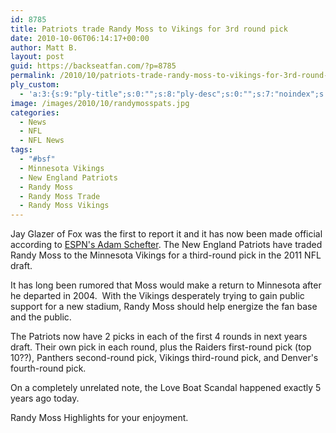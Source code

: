 ```yaml
---
id: 8785
title: Patriots trade Randy Moss to Vikings for 3rd round pick
date: 2010-10-06T06:14:17+00:00
author: Matt B.
layout: post
guid: https://backseatfan.com/?p=8785
permalink: /2010/10/patriots-trade-randy-moss-to-vikings-for-3rd-round-pick-4556/
ply_custom:
  - 'a:3:{s:9:"ply-title";s:0:"";s:8:"ply-desc";s:0:"";s:7:"noindex";s:0:"";}'
image: /images/2010/10/randymosspats.jpg
categories:
  - News
  - NFL
  - NFL News
tags:
  - "#bsf"
  - Minnesota Vikings
  - New England Patriots
  - Randy Moss
  - Randy Moss Trade
  - Randy Moss Vikings
---
```


<div class="entry">
  <p>
    Jay Glazer of Fox was the first to report it and it has now been made official according to <a href="https://twitter.com/Adam_Schefter/status/26547745972">ESPN's Adam Schefter</a>. The New England Patriots have traded Randy Moss to the Minnesota Vikings for a third-round pick in the 2011 NFL draft.
  </p>

  <p>
    It has long been rumored that Moss would make a return to Minnesota after he departed in 2004.  With the Vikings desperately trying to gain public support for a new stadium, Randy Moss should help energize the fan base and the public.
  </p>

  <p>
    The Patriots now have 2 picks in each of the first 4 rounds in next years draft. Their own pick in each round, plus the Raiders first-round pick (top 10??), Panthers second-round pick, Vikings third-round pick, and Denver's fourth-round pick.
  </p>

  <p>
    On a completely unrelated note, the Love Boat Scandal happened exactly 5 years ago today.
  </p>

  <p>
    Randy Moss Highlights for your enjoyment.<br />
  </p>
</div>

